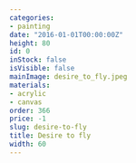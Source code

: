 ```yaml
---
categories:
- painting
date: "2016-01-01T00:00:00Z"
height: 80
id: 0
inStock: false
isVisible: false
mainImage: desire_to_fly.jpeg
materials:
- acrylic
- canvas
order: 366
price: -1
slug: desire-to-fly
title: Desire to fly
width: 60
---
```


